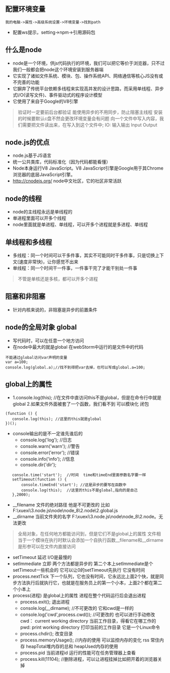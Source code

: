 ## 配置环境变量
`我的电脑->属性->高级系统设置->环境变量->找到path`

- 配置ws提示，setting->npm->引用源码包
## 什么是node
- node是一个环境，供js代码执行的环境，我们可以把它等价于浏览器，只不过我们一般都会把node这个环境安装到服务器端
- 它实现了诸如文件系统、模块、包、操作系统API、网络通信等核心JS没有或不完善的功能
- 它摒弃了传统平台依赖多线程来实现高并发的设计思路，而采用单线程、异步式I/O(读写文件)、事件驱动式的程序设计模型
- 它使用了来自于Google的V8引擎
> 验证时一定要前后台都验证
能使用异步的不用同步，防止阻塞主线程
安装的时候要默认c盘不然会更改环境变量会有问题
向一个文件中写入内容，我们需要把文件读出来，在写入到这个文件中;
IO: 输入输出 Input Output

## node.js的优点
- node.js基于JS语言
- 统一公共类库，代码标准化（因为代码都能看懂）
- Node本身运行V8 JavaScript。V8 JavaScript引擎是Google用于其Chrome浏览器的底层JavaScript引擎。
- http://cnodejs.org/ node中文社区，它的社区非常活跃
## node的线程
- node的主线程永远是单线程的
- 单进程里面可以开多个线程
- node里面就是单进程、单线程，可以开多个进程就是多进程、单线程
## 单线程和多线程
- 多线程：同一个时间可以干多件事，其实不可能同时干多件事，只是切换上下文(速度非常快)，让你感觉不出来
- 单线程：同一个时间干一件事，一件事干完了才能干别处一件事
> 不管是单核还是多核，都可以开多个进程

## 阻塞和非阻塞
- 针对内核来说的，非阻塞是异步的前置条件
## node的全局对象 global
- 写代码时，可以在任意一个地方访问
- 在node中最大的就是global 在webStorm中运行的是文件中的代码
```
不能通过global访问var声明的变量
var a=100;
console.log(global.a);//找不到得把var去掉，也可以写成global.a=100;
```
## global上的属性
- 1.console.log(this); //在文件中直访问this不是global，但是在命令行中就是global
  2.如果文件外面被套了一个函数，我们看不到 可以模块化 闭包
```
(function () {
   console.log(this); //这里的this就是global
})();
```
-  console输出的是不一定谁先谁后的
    - console.log('log'); //日志
    - console.warn('warn'); //警告
    - console.error('error'); //错误
    - console.info('info'); //信息
    - console.dir('dir');
```
   console.time('start');  //时间  time和timeEnd里面参数名字要一样
   setTimeout(function () {
       console.timeEnd('start'); //这是异步的要写在函数中
       console.log(this);  //这里的this不是global,指向的是自己
   },2000);
```
- __filename 文件的绝对路径 他是不可更改的
      比如  F:\xuexi\3.node.js\node\node_8\2.node\2.global.js
- __dirname  当前文件夹的名字  F:\xuexi\3.node.js\node\node_8\2.node。无法更改
> 全局对象，在任何地方都能访问到，但是它们不是global上的属性
文件相当于一个模块在执行时默认会添加一个自执行函数__filename和__dirname是形参可以在文件内直接访问

- setTimeout 延迟 I/O是最慢的
- setImmediate 立即  两个方法都是异步的 第二个本上setImmediate是个setTimeout一些机会的 它可以让0的setTimeout先执行 它没有时间
- process.nextTick 下一个队列，它也没有时间，它永远比上面2个快，就是同步方法执行后就执行它，也就是在服务员上的第一个小本，上面2个都在第二个小本上
- process(进程) 是global上的属性 进程在整个代码运行后会退出进程
    - process.exit(); 退出进程
    - console.log(__dirname); //不可更改的 它和cwd是一样的
    - console.log('cwd',process.cwd()); //可更改的 也可以进行手动修改
    cwd： current  working directory  当前工作目录，得看它在哪工作的
    pwd:  print working directory 打印当前的工作目录 它是一个Linux命令
    - process.chdir(); 改变目录
    - process.memoryUsage(); //内存的使用 可以监控内存的变化
    rss 常住内存 heapTotal堆内存的总和  heapUsed内存的使用
    - process.pid 当前进程id 运行的性能可在任务管理器上查看
    - process.kill(11104);  //删除进程，可以让进程挂掉比如把开着的浏览器关掉



















